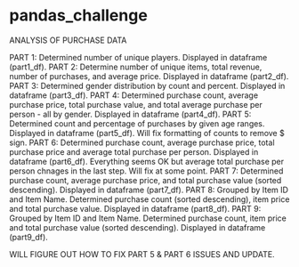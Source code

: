 # pandas_challenge
ANALYSIS OF PURCHASE DATA

PART 1: Determined number of unique players. Displayed in dataframe (part1_df).
PART 2: Determine number of unique items, total revenue, number of purchases, and average price. Displayed in dataframe (part2_df).
PART 3: Determined gender distribution by count and percent. Displayed in dataframe (part3_df).
PART 4: Determined purchase count, average purchase price, total purchase value, and total average purchase per person - all by gender. Displayed in dataframe (part4_df).
PART 5: Determined count and percentage of purchases by given age ranges. Displayed in dataframe (part5_df). Will fix formatting of counts to remove $ sign.
PART 6: Determined purchase count, average purchase price, total purchase price and average total purchase per person.  Displayed in dataframe (part6_df). Everything seems OK but average total purchase per person chnages in the last step. Will fix at some point.
PART 7: Determined purchase count, average purchase price, and total purchase value (sorted descending).  Displayed in dataframe (part7_df).
PART 8: Grouped by Item ID and Item Name. Determined purchase count (sorted descending), item price and total purchase value.  Displayed in dataframe (part8_df).
PART 9: Grouped by Item ID and Item Name. Determined purchase count, item price and total purchase value (sorted descending).  Displayed in dataframe (part9_df).

WILL FIGURE OUT HOW TO FIX PART 5 & PART 6 ISSUES AND UPDATE.
